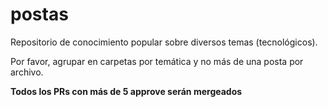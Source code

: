 # postas
Repositorio de conocimiento popular sobre diversos temas (tecnológicos).

Por favor, agrupar en carpetas por temática y no más de una posta por archivo.

**Todos los PRs con más de 5 approve serán mergeados**
